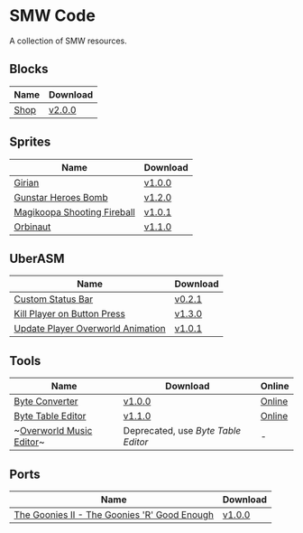 # SMW Code

A collection of SMW resources.

## Blocks

| Name                  | Download                                                                                           |
| --------------------- | -------------------------------------------------------------------------------------------------- |
| [Shop](./blocks/shop) | [v2.0.0](https://github.com/zuccha/smw-code/releases/download/block%2Fshop%2F2.0.0/shop-2.0.0.zip) |

## Sprites

| Name                                                        | Download                                                                                                                          |
| ----------------------------------------------------------- | --------------------------------------------------------------------------------------------------------------------------------- |
| [Girian](./sprites/girian)                                  | [v1.0.0](https://github.com/zuccha/smw-code/releases/download/sprite%2Fgirian%2F1.0.0/girian-1.0.0.zip)                           |
| [Gunstar Heroes Bomb](./sprites/gunstar_heroes_bomb)        | [v1.2.0](https://github.com/zuccha/smw-code/releases/download/sprite%2Fgunstar_heroes_bomb%2F1.2.0/gunstar_heroes_bomb-1.2.0.zip) |
| [Magikoopa Shooting Fireball](./sprites/magikoopa_fireball) | [v1.0.1](https://github.com/zuccha/smw-code/releases/download/sprite%2Fmagikoopa_fireball%2F1.0.1/magikoopa_fireball-1.0.1.zip)   |
| [Orbinaut](./sprites/orbinaut)                              | [v1.1.0](https://github.com/zuccha/smw-code/releases/download/sprite%2Forbinaut%2F1.1.0/orbinaut-1.1.0.zip)                       |

## UberASM

| Name                                                                             | Download                                                                                                                                                       |
| -------------------------------------------------------------------------------- | -------------------------------------------------------------------------------------------------------------------------------------------------------------- |
| [Custom Status Bar](./uberasm/custom_status_bar)                                 | [v0.2.1](https://github.com/zuccha/smw-code/releases/download/uberasm%2Fcustom_status_bar%2F0.2.1/custom_status_bar-0.2.1.zip)                                 |
| [Kill Player on Button Press](./uberasm/kill_player_on_button_press)             | [v1.3.0](https://github.com/zuccha/smw-code/releases/download/uberasm%2Fkill_player_on_button_press%2F1.3.0/kill_player_on_button_press-1.3.0.zip)             |
| [Update Player Overworld Animation](./uberasm/update_player_overworld_animation) | [v1.0.1](https://github.com/zuccha/smw-code/releases/download/uberasm%2Fupdate_player_overworld_animation%2F1.0.1/update_player_overworld_animation-1.0.1.zip) |

## Tools

| Name                                                       | Download                                                                                                                    | Online                                                   |
| ---------------------------------------------------------- | --------------------------------------------------------------------------------------------------------------------------- | -------------------------------------------------------- |
| [Byte Converter](./tools/byte_converter)                   | [v1.0.0](https://github.com/zuccha/smw-code/releases/download/tool%2Fbyte_converter%2F1.0.0/byte_converter-1.0.0.zip)       | [Online](https://zuccha.io/pages/byte_converter.html)    |
| [Byte Table Editor](./tools/byte_table_editor)             | [v1.1.0](https://github.com/zuccha/smw-code/releases/download/tool%2Fbyte_table_editor%2F1.1.0/byte_table_editor-1.1.0.zip) | [Online](https://zuccha.io/pages/byte_table_editor.html) |
| ~[Overworld Music Editor](./tools/overworld_music_editor)~ | Deprecated, use _Byte Table Editor_                                                                                         | -                                                        |

## Ports

| Name                                                                                               | Download                                                                                                                                                                      |
| -------------------------------------------------------------------------------------------------- | ----------------------------------------------------------------------------------------------------------------------------------------------------------------------------- |
| [The Goonies II - The Goonies 'R' Good Enough](./ports/the_goonies_ii_-_the_goonies_r_good_enough) | [v1.0.0](https://github.com/zuccha/smw-code/releases/download/port%2Fthe_goonies_ii_-_the_goonies_r_good_enough%2F1.0.0/the_goonies_ii_-_the_goonies_r_good_enough-1.0.0.zip) |
